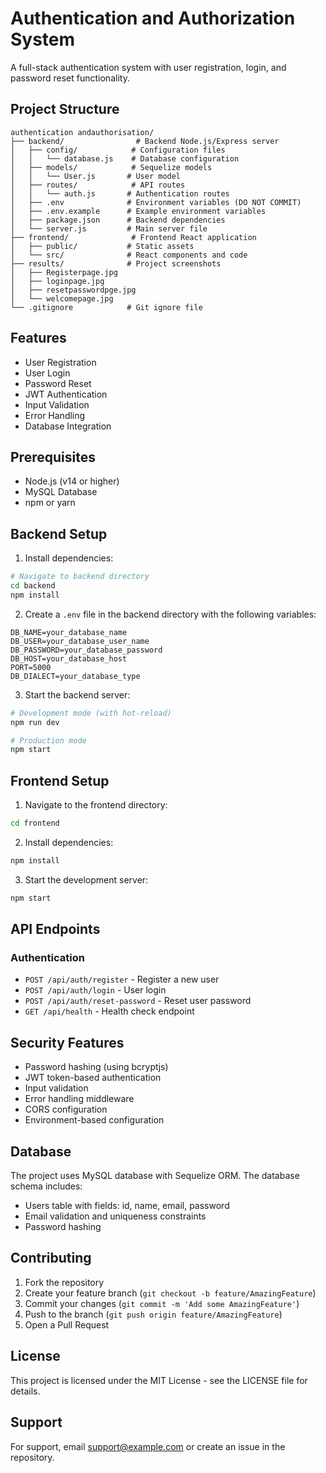 # Authentication and Authorization System

A full-stack authentication system with user registration, login, and password reset functionality.

## Project Structure

```
authentication andauthorisation/
├── backend/                # Backend Node.js/Express server
│   ├── config/            # Configuration files
│   │   └── database.js    # Database configuration
│   ├── models/            # Sequelize models
│   │   └── User.js       # User model
│   ├── routes/            # API routes
│   │   └── auth.js       # Authentication routes
│   ├── .env              # Environment variables (DO NOT COMMIT)
│   ├── .env.example      # Example environment variables
│   ├── package.json      # Backend dependencies
│   └── server.js         # Main server file
├── frontend/              # Frontend React application
│   ├── public/           # Static assets
│   └── src/              # React components and code
├── results/              # Project screenshots
│   ├── Registerpage.jpg
│   ├── loginpage.jpg
│   ├── resetpasswordpge.jpg
│   └── welcomepage.jpg
└── .gitignore            # Git ignore file
```

## Features

- User Registration
- User Login
- Password Reset
- JWT Authentication
- Input Validation
- Error Handling
- Database Integration

## Prerequisites

- Node.js (v14 or higher)
- MySQL Database
- npm or yarn

## Backend Setup

1. Install dependencies:
```bash
# Navigate to backend directory
cd backend
npm install
```

2. Create a `.env` file in the backend directory with the following variables:
```env
DB_NAME=your_database_name
DB_USER=your_database_user_name
DB_PASSWORD=your_database_password
DB_HOST=your_database_host
PORT=5000
DB_DIALECT=your_database_type
```

3. Start the backend server:
```bash
# Development mode (with hot-reload)
npm run dev

# Production mode
npm start
```

## Frontend Setup

1. Navigate to the frontend directory:
```bash
cd frontend
```

2. Install dependencies:
```bash
npm install
```

3. Start the development server:
```bash
npm start
```

## API Endpoints

### Authentication

- `POST /api/auth/register` - Register a new user
- `POST /api/auth/login` - User login
- `POST /api/auth/reset-password` - Reset user password
- `GET /api/health` - Health check endpoint

## Security Features

- Password hashing (using bcryptjs)
- JWT token-based authentication
- Input validation
- Error handling middleware
- CORS configuration
- Environment-based configuration

## Database

The project uses MySQL database with Sequelize ORM. The database schema includes:

- Users table with fields: id, name, email, password
- Email validation and uniqueness constraints
- Password hashing

## Contributing

1. Fork the repository
2. Create your feature branch (`git checkout -b feature/AmazingFeature`)
3. Commit your changes (`git commit -m 'Add some AmazingFeature'`)
4. Push to the branch (`git push origin feature/AmazingFeature`)
5. Open a Pull Request

## License

This project is licensed under the MIT License - see the LICENSE file for details.

## Support

For support, email support@example.com or create an issue in the repository.
